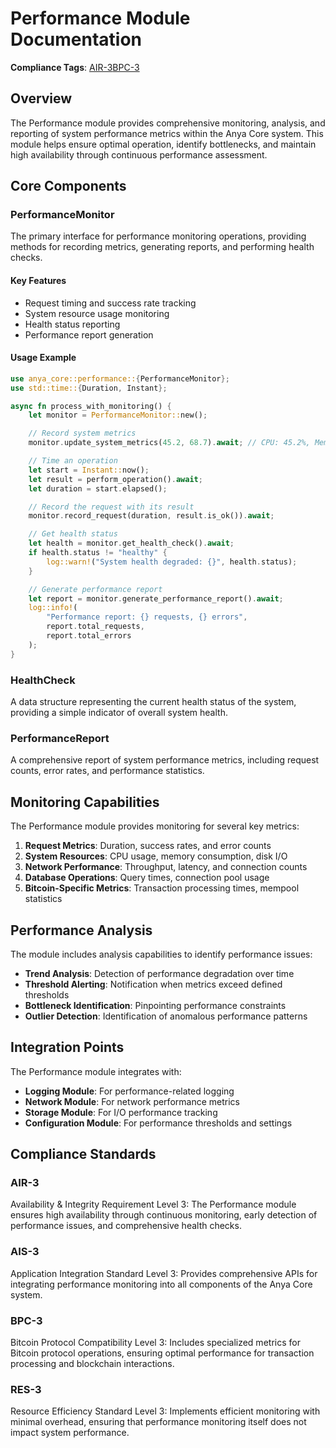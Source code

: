 # Performance Module Documentation

**Compliance Tags**: [AIR-3][AIS-3][BPC-3][RES-3]

[AIS-3]: #ais-3 "Application Integration Standard Level 3"
[RES-3]: #res-3 "Resource Efficiency Standard Level 3"

## Overview

The Performance module provides comprehensive monitoring, analysis, and reporting of system performance metrics within the Anya Core system. This module helps ensure optimal operation, identify bottlenecks, and maintain high availability through continuous performance assessment.

## Core Components

### PerformanceMonitor

The primary interface for performance monitoring operations, providing methods for recording metrics, generating reports, and performing health checks.

#### Key Features

- Request timing and success rate tracking
- System resource usage monitoring
- Health status reporting
- Performance report generation

#### Usage Example

```rust
use anya_core::performance::{PerformanceMonitor};
use std::time::{Duration, Instant};

async fn process_with_monitoring() {
    let monitor = PerformanceMonitor::new();

    // Record system metrics
    monitor.update_system_metrics(45.2, 68.7).await; // CPU: 45.2%, Memory: 68.7%

    // Time an operation
    let start = Instant::now();
    let result = perform_operation().await;
    let duration = start.elapsed();

    // Record the request with its result
    monitor.record_request(duration, result.is_ok()).await;

    // Get health status
    let health = monitor.get_health_check().await;
    if health.status != "healthy" {
        log::warn!("System health degraded: {}", health.status);
    }

    // Generate performance report
    let report = monitor.generate_performance_report().await;
    log::info!(
        "Performance report: {} requests, {} errors",
        report.total_requests,
        report.total_errors
    );
}
```

### HealthCheck

A data structure representing the current health status of the system, providing a simple indicator of overall system health.

### PerformanceReport

A comprehensive report of system performance metrics, including request counts, error rates, and performance statistics.

## Monitoring Capabilities

The Performance module provides monitoring for several key metrics:

1. **Request Metrics**: Duration, success rates, and error counts
2. **System Resources**: CPU usage, memory consumption, disk I/O
3. **Network Performance**: Throughput, latency, and connection counts
4. **Database Operations**: Query times, connection pool usage
5. **Bitcoin-Specific Metrics**: Transaction processing times, mempool statistics

## Performance Analysis

The module includes analysis capabilities to identify performance issues:

- **Trend Analysis**: Detection of performance degradation over time
- **Threshold Alerting**: Notification when metrics exceed defined thresholds
- **Bottleneck Identification**: Pinpointing performance constraints
- **Outlier Detection**: Identification of anomalous performance patterns

## Integration Points

The Performance module integrates with:

- **Logging Module**: For performance-related logging
- **Network Module**: For network performance metrics
- **Storage Module**: For I/O performance tracking
- **Configuration Module**: For performance thresholds and settings

## Compliance Standards

### AIR-3

Availability & Integrity Requirement Level 3: The Performance module ensures high availability through continuous monitoring, early detection of performance issues, and comprehensive health checks.

### AIS-3

Application Integration Standard Level 3: Provides comprehensive APIs for integrating performance monitoring into all components of the Anya Core system.

### BPC-3

Bitcoin Protocol Compatibility Level 3: Includes specialized metrics for Bitcoin protocol operations, ensuring optimal performance for transaction processing and blockchain interactions.

### RES-3

Resource Efficiency Standard Level 3: Implements efficient monitoring with minimal overhead, ensuring that performance monitoring itself does not impact system performance.
